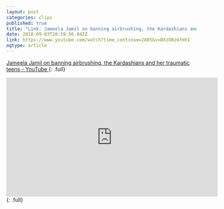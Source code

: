 ```yaml
---
layout: post 
categories: clips 
published: true 
title: "Link: Jameela Jamil on banning airbrushing, the Kardashians and her traumatic teens - YouTube" 
date: 2018-09-03T20:59:56.842Z 
link: https://www.youtube.com/watch?time_continue=2885&v=BXzO0z6fmhI 
ogtype: article 
---
```

[ Jameela Jamil on banning airbrushing, the Kardashians and her traumatic teens - YouTube ]( https://www.youtube.com/watch?time_continue=2885&v=BXzO0z6fmhI ) 
{: .full}
<iframe width="560" height="315" src="https://www.youtube.com/embed/BXzO0z6fmhI" frameborder="0" allow="autoplay; encrypted-media" allowfullscreen></iframe>
{: .full}